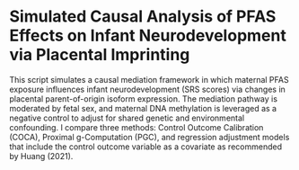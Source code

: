 # Simulated Causal Analysis of PFAS Effects on Infant Neurodevelopment via Placental Imprinting

This script simulates a causal mediation framework in which maternal PFAS exposure influences infant neurodevelopment (SRS scores) via changes in placental parent-of-origin isoform expression. The mediation pathway is moderated by fetal sex, and maternal DNA methylation is leveraged as a negative control to adjust for shared genetic and environmental confounding. I compare three methods: Control Outcome Calibration (COCA), Proximal g-Computation (PGC), and regression adjustment models that include the control outcome variable as a covariate as recommended by Huang (2021).
